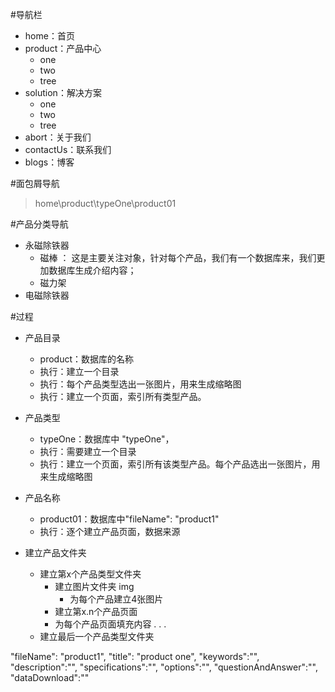 #导航栏
* home：首页
* product：产品中心
    * one
    * two
    * tree
* solution：解决方案
    * one
    * two
    * tree
* abort：关于我们
* contactUs：联系我们
* blogs：博客


#面包屑导航
>home\product\typeOne\product01

#产品分类导航
* 永磁除铁器
    * 磁棒 ： 这是主要关注对象，针对每个产品，我们有一个数据库来，我们更加数据库生成介绍内容；
    * 磁力架
* 电磁除铁器

#过程
* 产品目录
    * product：数据库的名称
    * 执行：建立一个目录
    * 执行：每个产品类型选出一张图片，用来生成缩略图
    * 执行：建立一个页面，索引所有类型产品。
* 产品类型
    * typeOne：数据库中 "typeOne"，
    * 执行：需要建立一个目录
    * 执行：建立一个页面，索引所有该类型产品。每个产品选出一张图片，用来生成缩略图
* 产品名称
    * product01：数据库中"fileName": "product1"
    * 执行：逐个建立产品页面，数据来源



* 建立产品文件夹
    * 建立第x个产品类型文件夹
        * 建立图片文件夹 img
            * 为每个产品建立4张图片
        * 建立第x.n个产品页面
        * 为每个产品页面填充内容
    .
    .
    .
    * 建立最后一个产品类型文件夹


 "fileName": "product1",
            "title": "product one",
            "keywords":"",
            "description":"",
            "specifications":"",
            "options":"",
            "questionAndAnswer":"",
            "dataDownload":""